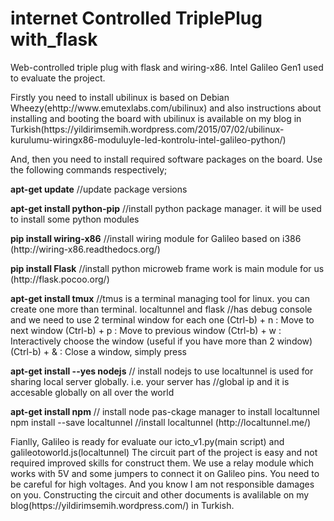 # internet Controlled TriplePlug with_flask
Web-controlled triple plug with flask and wiring-x86. Intel Galileo Gen1 used to evaluate the project. 

<p>
Firstly you need to install ubilinux is based on Debian Wheezy(ehttp://www.emutexlabs.com/ubilinux) and also instructions about installing and booting the board with ubilinux is available on my blog in Turkish(https://yildirimsemih.wordpress.com/2015/07/02/ubilinux-kurulumu-wiringx86-moduluyle-led-kontrolu-intel-galileo-python/)
</p>

<p>
And, then you need to install required software packages on the board. Use the following commands respectively;

<p>
<strong>apt-get update</strong> //update package versions
</p>
<p>
<strong>apt-get install python-pip</strong> //install python package manager. it will be used to install some python modules
</p>
<p>
<strong>pip install wiring-x86</strong>  //install wiring module for Galileo based on i386 (http://wiring-x86.readthedocs.org/)
</p>
<p>
<strong>pip install Flask</strong>  //install python microweb frame work is main module for us (http://flask.pocoo.org/)
</p>
<p>
<strong>apt-get install tmux</strong>  //tmus is a terminal managing tool for linux. you can create one more than terminal. localtunnel and flask                         //has debug console and we need to use 2 terminal window for each one
    (Ctrl-b) + n : Move to next window
    (Ctrl-b) + p : Move to previous window
    (Ctrl-b) + w : Interactively choose the window (useful if you have more than 2 window)
    (Ctrl-b) + & : Close a window, simply press
</p>
<p>
<strong>apt-get install --yes nodejs</strong> // install nodejs to use localtunnel is used for sharing local server globally. i.e. your server has                              //global ip and it is accesable globally on all over the world
</p>
<p>
<strong>apt-get install npm</strong>  // install node pas-ckage manager to install localtunnel
    npm install --save localtunnel //install localtunnel (http://localtunnel.me/) 
</p>    
<p>
Fianlly, Galileo is ready for evaluate our icto_v1.py(main script) and galileotoworld.js(localtunnel)
The circuit part of the project is easy and not required improved skills for construct them. We use a relay module which works with 5V and some jumpers to connect it on Galileo pins.
You need to be careful for high voltages. And you know I am not responsible damages on you. 
Constructing the circuit and other documents is avalilable on my blog(https://yildirimsemih.wordpress.com/) in Turkish. 
</p>

